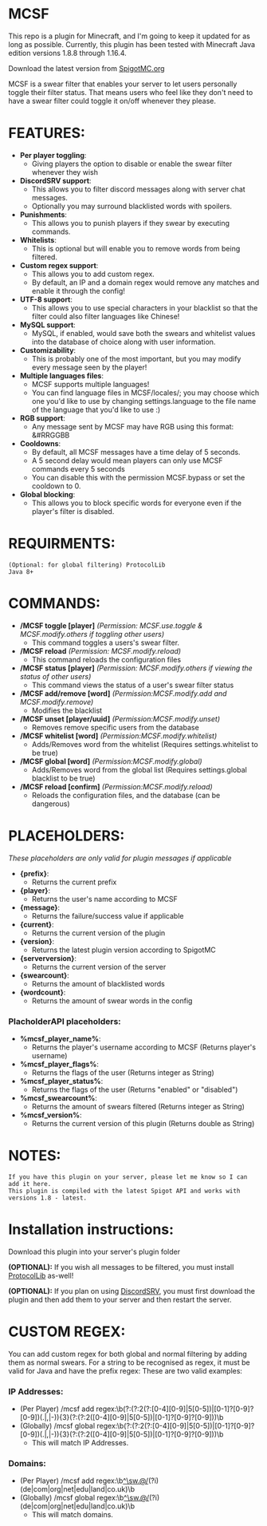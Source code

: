 # MCSF

This repo is a plugin for Minecraft, and I'm going to keep it updated for as long as possible. Currently, this plugin has been tested with Minecraft Java edition versions 1.8.8 through 1.16.4.

Download the latest version from [SpigotMC.org](https://www.spigotmc.org/resources/54115/)

MCSF is a swear filter that enables your server to let users personally toggle their filter status. That means users who feel like they don't need to have a swear filter could toggle it on/off whenever they please.
# FEATURES:
* **Per player toggling**:
  * Giving players the option to disable or enable the swear filter whenever they wish
* **DiscordSRV support**: 
  * This allows you to filter discord messages along with server chat messages. 
  * Optionally you may surround blacklisted words with spoilers.
* **Punishments**: 
  * This allows you to punish players if they swear by executing commands.
* **Whitelists**: 
  * This is optional but will enable you to remove words from being filtered.
* **Custom regex support**: 
  * This allows you to add custom regex. 
  * By default, an IP and a domain regex would remove any matches and enable it through the config!
* **UTF-8 support**: 
  * This allows you to use special characters in your blacklist so that the filter could also filter languages like Chinese!
* **MySQL support**: 
  * MySQL, if enabled, would save both the swears and whitelist values into the database of choice along with user information.
* **Customizability**: 
  * This is probably one of the most important, but you may modify every message seen by the player!
* **Multiple languages files**: 
  * MCSF supports multiple languages! 
  * You can find language files in MCSF/locales/; you may choose which one you'd like to use by changing settings.language to the file name of the language that you'd like to use :)
* **RGB support**: 
  * Any message sent by MCSF may have RGB using this format: &#RRGGBB
* **Cooldowns**: 
  * By default, all MCSF messages have a time delay of 5 seconds.
  * A 5 second delay would mean players can only use MCSF commands every 5 seconds
  * You can disable this with the permission MCSF.bypass or set the cooldown to 0.
* **Global blocking**: 
  * This allows you to block specific words for everyone even if the player's filter is disabled.

# REQUIRMENTS:

    (Optional: for global filtering) ProtocolLib
    Java 8+
# COMMANDS:

* **/MCSF toggle [player]** *(Permission: MCSF.use.toggle & MCSF.modify.others if toggling other users)* 
  * This command toggles a users's swear filter.
* **/MCSF reload** *(Permission: MCSF.modify.reload)* 
  * This command reloads the configuration files
* **/MCSF status [player]** *(Permission: MCSF.modify.others if viewing the status of other users)* 
  * This command views the status of a user's swear filter status
* **/MCSF add/remove [word]** *(Permission:MCSF.modify.add and MCSF.modify.remove)* 
  * Modifies the blacklist
* **/MCSF unset [player/uuid]** *(Permission:MCSF.modify.unset)* 
  * Removes remove specific users from the database
* **/MCSF whitelist [word]** *(Permission:MCSF.modify.whitelist)* 
  * Adds/Removes word from the whitelist (Requires settings.whitelist to be true)
* **/MCSF global [word]** *(Permission:MCSF.modify.global)* 
  * Adds/Removes word from the global list (Requires settings.global blacklist to be true)
* **/MCSF reload [confirm]** *(Permission:MCSF.modify.reload)* 
  * Reloads the configuration files, and the database (can be dangerous)

# PLACEHOLDERS:
*These placeholders are only valid for plugin messages if applicable*

* **{prefix}**: 
  * Returns the current prefix
* **{player}**:
  * Returns the user's name according to MCSF
* **{message}**:
  * Returns the failure/success value if applicable
* **{current}**:
  * Returns the current version of the plugin
* **{version}**:
  * Returns the latest plugin version according to SpigotMC
* **{serverversion}**:
  * Returns the current version of the server
* **{swearcount}**:
  * Returns the amount of blacklisted words
* **{wordcount}**:
  * Returns the amount of swear words in the config
  
### PlacholderAPI placeholders:
* **%mcsf_player_name%**:
  * Returns the player's username according to MCSF (Returns player's username)
* **%mcsf_player_flags%**:
  * Returns the flags of the user (Returns integer as String)
* **%mcsf_player_status%**:
  * Returns the flags of the user (Returns "enabled" or "disabled")
* **%mcsf_swearcount%**:
  * Returns the amount of swears filtered (Returns integer as String)
* **%mcsf_version%**:
  * Returns the current version of this plugin (Returns double as String)
    
# NOTES:

    If you have this plugin on your server, please let me know so I can add it here.
    This plugin is compiled with the latest Spigot API and works with versions 1.8 - latest.

# Installation instructions:

Download this plugin into your server's plugin folder

**(OPTIONAL):** If you wish all messages to be filtered, you must install [ProtocolLib](https://www.spigotmc.org/resources/1997/) as-well!

**(OPTIONAL):** If you plan on using [DiscordSRV](https://www.spigotmc.org/resources/18494/), you must first download the plugin and then add them to your server and then restart the server.

# CUSTOM REGEX:
You can add custom regex for both global and normal filtering by adding them as normal swears.
For a string to be recognised as regex, it must be valid for Java and have the prefix regex:
These are two valid examples:
  ### IP Addresses:
  * (Per Player) /mcsf add regex:\b(?:(?:2(?:[0-4][0-9]|5[0-5])|[0-1]?[0-9]?[0-9])(\.|,|-)){3}(?:(?:2([0-4][0-9]|5[0-5])|[0-1]?[0-9]?[0-9]))\b
  * (Globally) /mcsf global regex:\b(?:(?:2(?:[0-4][0-9]|5[0-5])|[0-1]?[0-9]?[0-9])(\.|,|-)){3}(?:(?:2([0-4][0-9]|5[0-5])|[0-1]?[0-9]?[0-9]))\b
    * This will match IP Addresses.
 ### Domains:
  * (Per Player) /mcsf add regex:\b[^\sw\.@/]([0-9a-zA-Z\-\.]*[0-9a-zA-Z\-]+\.)(?i)(de|com|org|net|edu|land|co\.uk)\b
  * (Globally) /mcsf global regex:\b[^\sw\.@/]([0-9a-zA-Z\-\.]*[0-9a-zA-Z\-]+\.)(?i)(de|com|org|net|edu|land|co\.uk)\b
    * This will match domains.
